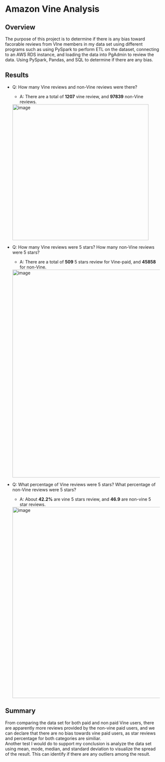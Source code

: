 # Amazon Vine Analysis
## Overview
The purpose of this project is to determine if there is any bias toward facorable reviews from VIne members in my data set using different programs such as using PySpark to perform ETL on the dataset, connecting to an AWS RDS instance, and loading the data into PgAdmin to review the data. Using PySpark, Pandas, and SQL to determine if there are any bias. 

## Results
- Q: How many Vine reviews and non-Vine reviews were there?
  - A: There are a total of **1207** vine review, and **97839** non-Vine reviews. 
  
  <img width="443" alt="image" src="https://user-images.githubusercontent.com/104419959/208316362-e2e5f23a-7b68-4ebd-b9a3-5ff959fd60e9.png">

- Q: How many Vine reviews were 5 stars? How many non-Vine reviews were 5 stars?
  - A: There are a total of **509** 5 stars review for Vine-paid, and **45858** for non-Vine.
  
  <img width="678" alt="image" src="https://user-images.githubusercontent.com/104419959/208316403-35a142ae-08e4-49fe-9444-6ae56f0e8c25.png">
  
- Q: What percentage of Vine reviews were 5 stars? What percentage of non-Vine reviews were 5 stars?
  - A: About **42.2%** are vine 5 stars review, and **46.9** are non-vine 5 star reviews. 
  
  <img width="623" alt="image" src="https://user-images.githubusercontent.com/104419959/208316440-c8bc7cee-a970-4286-856a-436fa0c25bb5.png">

## Summary
From comparing the data set for both paid and non paid Vine users, there are apparently more reviews provided by the non-vine paid users, and we can declare that there are no bias towards vine paid users, as star reviews and percentage for both categories are similiar. <br>
Another test I would do to support my conclusion is analyze the data set using mean, mode, median, and standard deviation to visualize the spread of the result. This can identify if there are any outliers among the result. 
